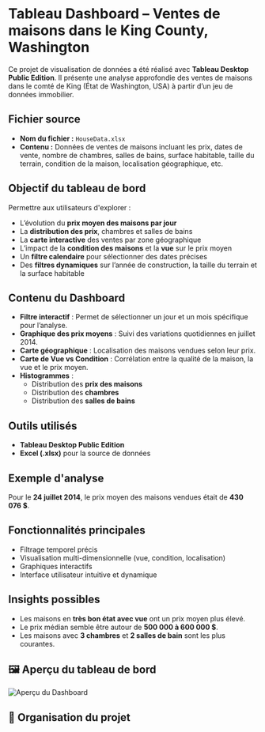 #  Tableau Dashboard – Ventes de maisons dans le King County, Washington

Ce projet de visualisation de données a été réalisé avec **Tableau Desktop Public Edition**. Il présente une analyse approfondie des ventes de maisons dans le comté de King (État de Washington, USA) à partir d’un jeu de données immobilier.

##  Fichier source

- **Nom du fichier :** `HouseData.xlsx`
- **Contenu :** Données de ventes de maisons incluant les prix, dates de vente, nombre de chambres, salles de bains, surface habitable, taille du terrain, condition de la maison, localisation géographique, etc.

##  Objectif du tableau de bord

Permettre aux utilisateurs d'explorer :
- L’évolution du **prix moyen des maisons par jour**
- La **distribution des prix**, chambres et salles de bains
- La **carte interactive** des ventes par zone géographique
- L’impact de la **condition des maisons** et la **vue** sur le prix moyen
- Un **filtre calendaire** pour sélectionner des dates précises
- Des **filtres dynamiques** sur l’année de construction, la taille du terrain et la surface habitable

##  Contenu du Dashboard

- **Filtre interactif** : Permet de sélectionner un jour et un mois spécifique pour l’analyse.
- **Graphique des prix moyens** : Suivi des variations quotidiennes en juillet 2014.
- **Carte géographique** : Localisation des maisons vendues selon leur prix.
- **Carte de Vue vs Condition** : Corrélation entre la qualité de la maison, la vue et le prix moyen.
- **Histogrammes** :
  - Distribution des **prix des maisons**
  - Distribution des **chambres**
  - Distribution des **salles de bains**

##  Outils utilisés

- **Tableau Desktop Public Edition**
- **Excel (.xlsx)** pour la source de données

##  Exemple d'analyse

Pour le **24 juillet 2014**, le prix moyen des maisons vendues était de **430 076 $**.

##  Fonctionnalités principales

- Filtrage temporel précis
- Visualisation multi-dimensionnelle (vue, condition, localisation)
- Graphiques interactifs
- Interface utilisateur intuitive et dynamique

##  Insights possibles

- Les maisons en **très bon état avec vue** ont un prix moyen plus élevé.
- Le prix médian semble être autour de **500 000 à 600 000 $**.
- Les maisons avec **3 chambres** et **2 salles de bain** sont les plus courantes.

## 🖼️ Aperçu du tableau de bord

![Aperçu du Dashboard](Capture%20d'écran%202025-05-24%20003717.png)

## 📂 Organisation du projet

